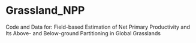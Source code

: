 # Grassland_NPP
 Code and Data for: Field-based Estimation of Net Primary Productivity and Its Above- and Below-ground Partitioning in Global Grasslands
